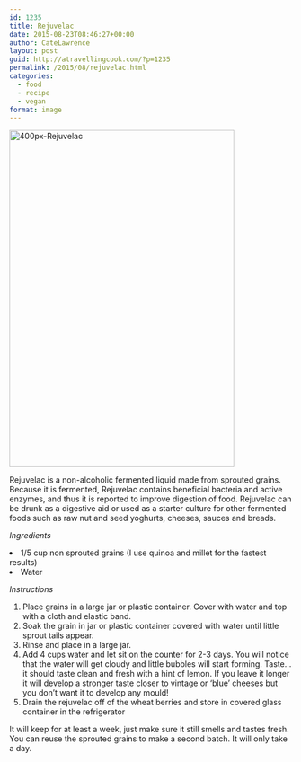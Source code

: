 ```yaml
---
id: 1235
title: Rejuvelac
date: 2015-08-23T08:46:27+00:00
author: CateLawrence
layout: post
guid: http://atravellingcook.com/?p=1235
permalink: /2015/08/rejuvelac.html
categories:
  - food
  - recipe
  - vegan
format: image
---
```

<p class="p2">
  <img class="aligncenter size-full wp-image-1236" src="atc-migrate/2015/08/400px-Rejuvelac.jpg" alt="400px-Rejuvelac" width="400" height="600" />


<p class="p2">
  Rejuvelac is a non-alcoholic fermented liquid made from sprouted grains. Because it is fermented, Rejuvelac contains beneficial bacteria and active enzymes, and thus it is reported to improve digestion of food. Rejuvelac can be drunk as a digestive aid or used as a starter culture for other fermented foods such as raw nut and seed yoghurts, cheeses, sauces and breads.


<p class="p2">
  


<p class="p2">
  <i>Ingredients </i>


<li class="p3">
  1/5 cup non sprouted grains (I use quinoa and millet for the fastest results)
</li>
<li class="p3">
  Water
</li>

<p class="p2">
  <i>Instructions </i>


<ol class="ol1">
  <li class="li3">
    Place grains in a large jar or plastic container. Cover with water and top with a cloth and elastic band.
  </li>
  <li class="li3">
    Soak the grain in jar or plastic container covered with water until little sprout tails appear.
  </li>
  <li class="li3">
    Rinse and place in a large jar.
  </li>
  <li class="li3">
    Add 4 cups water and let sit on the counter for 2-3 days. You will notice that the water will get cloudy and little bubbles will start forming. Taste…it should taste clean and fresh with a hint of lemon. If you leave it longer it will develop a stronger taste closer to vintage or &#8216;blue&#8217; cheeses but you don&#8217;t want it to develop any mould!
  </li>
  <li class="li3">
    Drain the rejuvelac off of the wheat berries and store in covered glass container in the refrigerator
  </li>
</ol>

<p class="p5">
  It will keep for at least a week, just make sure it still smells and tastes fresh. You can reuse the sprouted grains to make a second batch. It will only take a day.<a href="atc-migrate/2015/08/400px-Rejuvelac.jpg"><br /> </a>
